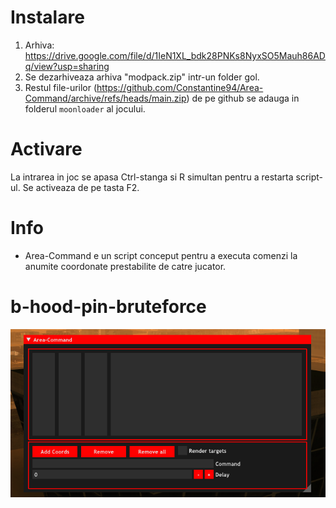 # Instalare
1. Arhiva: https://drive.google.com/file/d/1IeN1XL_bdk28PNKs8NyxSO5Mauh86ADq/view?usp=sharing
2. Se dezarhiveaza arhiva "modpack.zip" intr-un folder gol.
3. Restul file-urilor (https://github.com/Constantine94/Area-Command/archive/refs/heads/main.zip) de pe github se adauga in folderul `moonloader` al jocului.

# Activare
La intrarea in joc se apasa Ctrl-stanga si R simultan pentru a restarta script-ul.
Se activeaza de pe tasta F2.

# Info
- Area-Command e un script conceput pentru a executa comenzi la anumite coordonate prestabilite de catre jucator. 

# b-hood-pin-bruteforce
![alt text](https://raw.githubusercontent.com/Constantine94/Area-Command/main/area-command.png)
